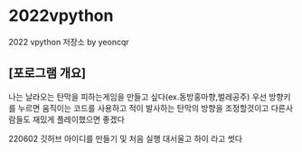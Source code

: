 # 2022vpython
2022 vpython 저장소 by yeoncqr
## [포로그램 개요] 
나는 날라오는 탄막을 피하는게임을 만들고 싶다(ex.동방홍마향,벌레공주) 우선 방향키를 누르면 움직이는 코드를 사용하고 적이 발사하는 탄막의 방향을 조정할것이고 다른사람들도 재밌게 플레이했으면 좋겠다
 
220602 깃허브 아이디를 만들기 및 처음 실행
대서울고 하이 라고 썻다
